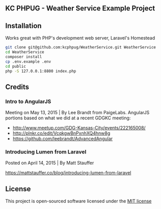 ## KC PHPUG - Weather Service Example Project

## Installation
Works great with PHP's development web server, Laravel's Homestead

````bash
git clone git@github.com:kcphpug/WeatherService.git WeatherService
cd WeatherService
composer install
cp .env.example .env
cd public
php -S 127.0.0.1:8800 index.php 
````

## Credits

### Intro to AngularJS

Meeting on May 13, 2015 | By Lee Brandt from PaigeLabs. AngularJS portions based on what we did at a recent GDGKC meeting:

* http://www.meetup.com/GDG-Kansas-City/events/222165008/
* http://plnkr.co/edit/VcqkgwBnPxnhXQ4hnw8g
* https://github.com/leebrandt/AdvancedAngular

### Introducing Lumen from Laravel

Posted on April 14, 2015 | By Matt Stauffer

https://mattstauffer.co/blog/introducing-lumen-from-laravel

## License
This project is open-sourced software licensed under the [MIT license](http://opensource.org/licenses/MIT)
